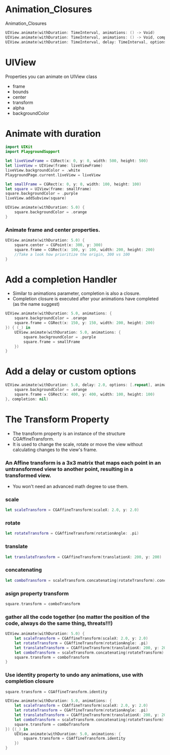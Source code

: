 # Animation_Closures
Animation_Closures

```swift
UIView.animate(withDuration: TimeInterval, animations: () -> Void)
UIView.animate(withDuration: TimeInterval, animations: () -> Void, completion: ((Bool) -> Void)?((Bool) -> Void)?(Bool) -> Void)
UIView.animate(withDuration: TimeInterval, delay: TimeInterval, options: UIView.AnimationOptions, animations: () -> Void, completion: ((Bool) -> Void)?)
```

# UIView

Properties you can animate on UIView class

- frame
- bounds
- center
- transform
- alpha
- backgroundColor

# Animate with duration

```swift
import UIKit
import PlaygroundSupport

let liveViewFrame = CGRect(x: 0, y: 0, width: 500, height: 500)
let liveView = UIView(frame: liveViewFrame)
liveView.backgroundColor = .white
PlaygroundPage.current.liveView = liveView

let smallFrame = CGRect(x: 0, y: 0, width: 100, height: 100)
let square = UIView(frame: smallFrame)
square.backgroundColor = .purple
liveView.addSubview(square)

UIView.animate(withDuration: 5.0) {
    square.backgroundColor = .orange
}
```

### Animate frame and center properties.

```swift
UIView.animate(withDuration: 5.0) {
    square.center = CGPoint(x: 300, y: 300)
    square.frame = CGRect(x: 100, y: 100, width: 200, height: 200)
    //Take a look how prioritize the origin, 300 vs 100
}
```

# Add a completion Handler

- Similar to animations parameter, completion is also a closure.
- Completion closure is executed after your animations have completed (as the name suggest)

```swift
UIView.animate(withDuration: 5.0, animations: {
    square.backgroundColor = .orange
    square.frame = CGRect(x: 150, y: 150, width: 200, height: 200)
}) { (_) in
    UIView.animate(withDuration: 5.0, animations: {
        square.backgroundColor = .purple
        square.frame = smallFrame
    })
}
```

# Add a delay or custom options

```swift
UIView.animate(withDuration: 5.0, delay: 2.0, options: [.repeat], animations: {
    square.backgroundColor = .orange
    square.frame = CGRect(x: 400, y: 400, width: 100, height: 100)
}, completion: nil)
```

# The Transform Property

- The transform property is an instance of the structure CGAffineTransform.
- It is used to change the scale, rotate or move the view without calculating changes to the view's frame.

### An Affine transform is a 3x3 matrix that maps each point in an untransformed view to another point, resulting in a transformed view.

- You won't need an advanced math degree to use them.

### scale

```swift
let scaleTransform = CGAffineTransform(scaleX: 2.0, y: 2.0)
```

### rotate
```swift
let rotateTransform = CGAffineTransform(rotationAngle: .pi)
```

### translate
```swift
let translateTransform = CGAffineTransform(translationX: 200, y: 200)
```

### concatenating
```swift
let comboTransform = scaleTransform.concatenating(rotateTransform).concatenating(translateTransform)
```

### asign property transform
```swift
square.transform = comboTransform
```

### gather all the code together (no matter the position of the code, always do the same thing, threats!!!)

```swift
UIView.animate(withDuration: 5.0) {
    let scaleTransform = CGAffineTransform(scaleX: 2.0, y: 2.0)
    let rotateTransform = CGAffineTransform(rotationAngle: .pi)
    let translateTransform = CGAffineTransform(translationX: 200, y: 200)
    let comboTransform = scaleTransform.concatenating(rotateTransform).concatenating(translateTransform)
    square.transform = comboTransform
}
```
### Use identity property to undo any animations, use with completion closure

```swift
square.transform = CGAffineTransform.identity
```

```swift
UIView.animate(withDuration: 5.0, animations: {
    let scaleTransform = CGAffineTransform(scaleX: 2.0, y: 2.0)
    let rotateTransform = CGAffineTransform(rotationAngle: .pi)
    let translateTransform = CGAffineTransform(translationX: 200, y: 200)
    let comboTransform = scaleTransform.concatenating(rotateTransform).concatenating(translateTransform)
    square.transform = comboTransform
}) {(_) in
    UIView.animate(withDuration: 5.0, animations: {
        square.transform = CGAffineTransform.identity
    })
}
```





